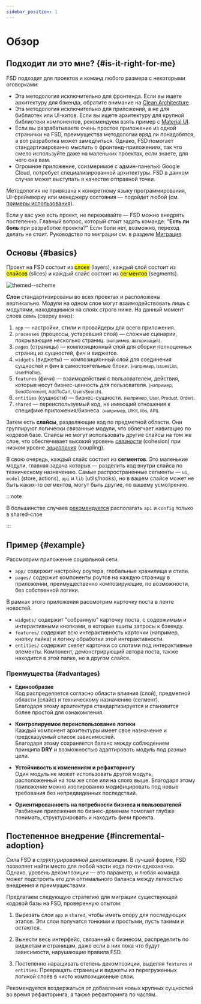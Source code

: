 ```yaml
---
sidebar_position: 1
---
```


# Обзор

## Подходит ли это мне? {#is-it-right-for-me}

FSD подходит для проектов и команд любого размера с некоторыми оговорками:

- Эта методология исключительно для фронтенда. Если вы ищете архитектуру для бэкенда, обратите внимание на [Clean Architecture][refs-clean-architecture].
- Эта методология исключительно для приложений, а не для библиотек или UI-китов. Если вы ищете архитектуру для крупной библиотеки компонентов, рекомендуем взять пример с [Material UI][ext-material-ui].
- Если вы разрабатываете очень простое приложение из одной странички на FSD, преимущества методологии вряд ли понадобятся, а вот разработка может замедлиться. Однако, FSD помогает стандартизированно мыслить о фронтенд-приложениях, так что смело используйте даже на маленьких проектах, если знаете, для чего она вам.
- Огромное приложение, соизмеримое с админ-панелью Google Cloud, потребует специализированной архитектуры. FSD в данном случае может выступать в качестве отправной точки.

Методология не привязана к конкретному языку программирования, UI-фреймворку или менеджеру состояния — подойдет любой (см. [примеры использования][refs-examples]).

Если у вас уже есть проект, не переживайте — FSD можно внедрять постепенно. Главный вопрос, который стоит задать команде: "**Есть ли боль** при разработке проекта?" Если боли нет, возможно, переход делать не стоит. Руководство по миграции см. в разделе [Миграция][refs-migration].


## Основы {#basics}

Проект на FSD состоит из <mark>слоев</mark> (layers), каждый слой состоит из <mark>слайсов</mark> (slices) и каждый слайс состоит из <mark>сегментов</mark> (segments).

![themed--scheme](/img/visual_schema.jpg)

**Слои** стандартизированы во всех проектах и расположены вертикально. Модули на одном слое могут взаимодействовать лишь с модулями, находящимися на слоях строго ниже. На данный момент слоев семь (сверху вниз):

1. `app` — настройки, стили и провайдеры для всего приложения.
2. `processes` (процессы, устаревший слой) — сложные сценарии, покрывающие несколько страниц.
    <small>(например, авторизация)</small>.
3. `pages` (страницы) — композиционный слой для сборки полноценных страниц из сущностей, фич и виджетов.
4. `widgets` (виджеты) — композиционный слой для соединения сущностей и фич в самостоятельные блоки.
    <small>(например, IssuesList, UserProfile)</small>.
5. `features` (фичи) — взаимодействия с пользователем, действия, которые несут бизнес-ценность для пользователя.
    <small>(например, SendComment, AddToCart, UsersSearch)</small>.
6. `entities` (сущности) — бизнес-сущности.
    <small>(например, User, Product, Order)</small>.
7. `shared` — переиспользуемый код, не имеющий отношения к специфике приложения/бизнеса.
    <small>(например, UIKit, libs, API)</small>.

Затем есть **слайсы**, разделяющие код по предметной области. Они группируют логически связанные модули, что облегчает навигацию по кодовой базе. Слайсы не могут использовать другие слайсы на том же слое, что обеспечивает высокий уровень [_связности_][refs-wiki-cohesion] (cohesion) при низком уровне [_зацепления_][refs-wiki-coupling] (coupling).

В свою очередь, каждый слайс состоит из **сегментов**. Это маленькие модули, главная задача которых — разделить код внутри слайса по техническому назначению. Самые распространенные сегменты — `ui`, `model` (store, actions), `api` и `lib` (utils/hooks), но в вашем слайсе может не быть каких-то сегментов, могут быть другие, по вашему усмотрению.

:::note

В большинстве случаев [рекомендуется][ext-disc-api] располагать `api` и `config` только в shared-слое

:::

## Пример {#example}

Рассмотрим приложение социальной сети.

* `app/` содержит настройку роутера, глобальные хранилища и стили.
* `pages/` содержит компоненты роутов на каждую страницу в приложении, преимущественно композирующие, по возможности, без собственной логики.

В рамках этого приложения рассмотрим карточку поста в ленте новостей.

* `widgets/` содержит "собранную" карточку поста, с содержимым и интерактивными кнопками, в которые вшиты запросы к бэкенду.
* `features/` содержит всю интерактивность карточки (например, кнопку лайка) и логику обработки этой интерактивности.
* `entities/` содержит скелет карточки со слотами под интерактивные элементы. Компонент, демонстрирующий автора поста, также находится в этой папке, но в другом слайсе.

### Преимущества {#advantages}

- **Единообразие**  
  Код распределяется согласно области влияния (слой), предметной области (слайс) и техническому назначению (сегмент).  
  Благодаря этому архитектура стандартизируется и становится более простой для ознакомления.

- **Контролируемое переиспользование логики**  
  Каждый компонент архитектуры имеет свое назначение и предсказуемый список зависимостей.  
  Благодаря этому сохраняется баланс между соблюдением принципа **DRY** и возможностью адаптировать модуль под разные цели.

- **Устойчивость к изменениям и рефакторингу**  
  Один модуль не может использовать другой модуль, расположенный на том же слое или на слоях выше.
  Благодаря этому приложение можно изолированно модифицировать под новые требования без непредвиденных последствий.

- **Ориентированность на потребности бизнеса и пользователей**  
  Разбиение приложения по бизнес-доменам помогает глубже понимать, структурировать и находить фичи проекта.

## Постепенное внедрение {#incremental-adoption}

Сила FSD в _структурированной_ декомпозиции. В лучшей форме, FSD позволяет найти место для любой части кода почти однозначно. Однако, уровень декомпозиции — это параметр, и любая команда может подстроить его для оптимального баланса между легкостью внедрения и преимуществами.

Предлагаем следующую стратегию для миграции существующей кодовой базы на FSD, проверенную опытом:

1. Вырезать слои `app` и `shared`, чтобы иметь опору для последующих этапов. Эти слои получатся тонкими и простыми, пусть такими и остаются.

2. Вынести весь интерфейс, связанный с бизнесом, распределить по виджетам и страницам, даже если в них пока что будут зависимости, нарушающие правила FSD.

3. Постепенно наращивать степень декомпозиции, выделяя `features` и `entities`. Превращать страницы и виджеты из перегруженных логикой слоёв в чисто композиционные слои.

Рекомендуется воздержаться от добавления новых крупных сущностей во время рефакторинга, а также рефакторинга по частям.

[refs-clean-architecture]: https://medium.com/codex/clean-architecture-for-dummies-df6561d42c94
[ext-disc-api]: https://github.com/feature-sliced/documentation/discussions/66
[ext-material-ui]: https://github.com/mui/material-ui
[refs-examples]: /examples
[refs-migration]: /docs/guides/migration/from-legacy
[refs-wiki-cohesion]: https://ru.wikipedia.org/wiki/%D0%A1%D0%B2%D1%8F%D0%B7%D0%BD%D0%BE%D1%81%D1%82%D1%8C_(%D0%BF%D1%80%D0%BE%D0%B3%D1%80%D0%B0%D0%BC%D0%BC%D0%B8%D1%80%D0%BE%D0%B2%D0%B0%D0%BD%D0%B8%D0%B5)
[refs-wiki-coupling]: https://ru.wikipedia.org/wiki/%D0%97%D0%B0%D1%86%D0%B5%D0%BF%D0%BB%D0%B5%D0%BD%D0%B8%D0%B5_(%D0%BF%D1%80%D0%BE%D0%B3%D1%80%D0%B0%D0%BC%D0%BC%D0%B8%D1%80%D0%BE%D0%B2%D0%B0%D0%BD%D0%B8%D0%B5)
